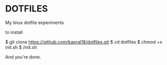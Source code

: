 DOTFILES
========

My linux dotfile experiments

to install

$ git clone https://github.com/kapral18/dotfiles.git
$ cd dotfiles
$ chmod +x init.sh
$ /init.sh

And you're done.
